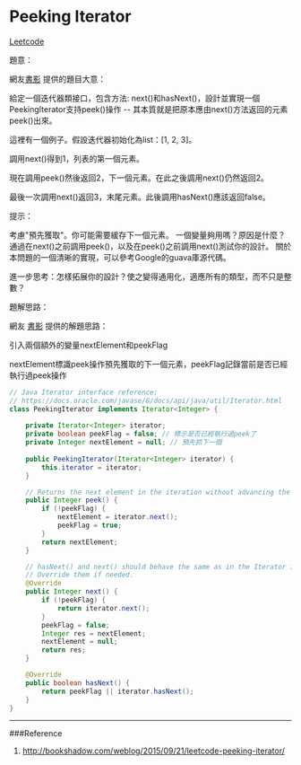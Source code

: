 # Peeking Iterator

[Leetcode](https://leetcode.com/problems/peeking-iterator/)

題意：

網友[書影](http://bookshadow.com/weblog/2015/09/21/leetcode-peeking-iterator/) 提供的題目大意：

給定一個迭代器類接口，包含方法: next()和hasNext()，設計並實現一個PeekingIterator支持peek()操作 -- 其本質就是把原本應由next()方法返回的元素peek()出來。

這裡有一個例子。假設迭代器初始化為list：[1, 2, 3]。

調用next()得到1，列表的第一個元素。

現在調用peek()然後返回2，下一個元素。在此之後調用next()仍然返回2。

最後一次調用next()返回3，末尾元素。此後調用hasNext()應該返回false。

提示：

考慮"預先獲取"。你可能需要緩存下一個元素。
一個變量夠用嗎？原因是什麼？
通過在next()之前調用peek()，以及在peek()之前調用next()測試你的設計。
關於本問題的一個清晰的實現，可以參考Google的guava庫源代碼。

進一步思考：怎樣拓展你的設計？使之變得通用化，適應所有的類型，而不只是整數？



題解思路：

網友 [書影](http://bookshadow.com/weblog/2015/09/21/leetcode-peeking-iterator/) 提供的解題思路：

引入兩個額外的變量nextElement和peekFlag

nextElement標識peek操作預先獲取的下一個元素，peekFlag記錄當前是否已經執行過peek操作


```java
// Java Iterator interface reference:
// https://docs.oracle.com/javase/8/docs/api/java/util/Iterator.html
class PeekingIterator implements Iterator<Integer> {
    
    private Iterator<Integer> iterator;
    private boolean peekFlag = false; // 標示是否已經執行過peek了
    private Integer nextElement = null; // 預先抓下一個
    
	public PeekingIterator(Iterator<Integer> iterator) {
	    this.iterator = iterator;
	}

    // Returns the next element in the iteration without advancing the iterator.
	public Integer peek() {
        if (!peekFlag) {
            nextElement = iterator.next();
            peekFlag = true;
        }
        return nextElement;
	}

	// hasNext() and next() should behave the same as in the Iterator interface.
	// Override them if needed.
	@Override
	public Integer next() {
	    if (!peekFlag) {
	        return iterator.next();
	    }
	    peekFlag = false;
	    Integer res = nextElement;
	    nextElement = null;
	    return res;
	}

	@Override
	public boolean hasNext() {
	    return peekFlag || iterator.hasNext();
	}
}
```



---
###Reference
1. http://bookshadow.com/weblog/2015/09/21/leetcode-peeking-iterator/